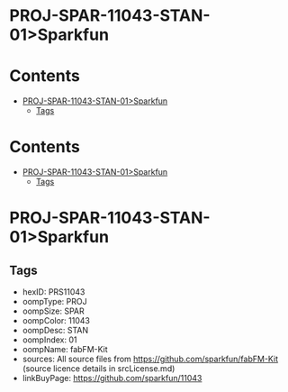 
PROJ-SPAR-11043-STAN-01>Sparkfun
================================

Contents
========

* [PROJ-SPAR-11043-STAN-01>Sparkfun](#proj-spar-11043-stan-01sparkfun)
	* [Tags](#tags)

Contents
========

* [PROJ-SPAR-11043-STAN-01>Sparkfun](#proj-spar-11043-stan-01sparkfun)
	* [Tags](#tags)

# PROJ-SPAR-11043-STAN-01>Sparkfun

## Tags

- hexID: PRS11043
- oompType: PROJ
- oompSize: SPAR
- oompColor: 11043
- oompDesc: STAN
- oompIndex: 01
- oompName: fabFM-Kit
- sources: All source files from https://github.com/sparkfun/fabFM-Kit (source licence details in srcLicense.md)
- linkBuyPage: https://github.com/sparkfun/11043
